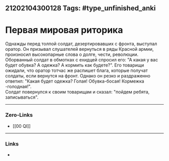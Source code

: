 21202104300128
Tags: #type_unfinished_anki
---
# Первая мировая риторика

Однажды перед толпой солдат, дезертировавших с фронта, выступал оратор. Он призывал слушателей вернуться в ряды Красной армии, произносил высокопарные слова о долге, чести, революции. <br>Оборванный солдат в обмотках с ехидцей спросил его: "А какая у вас будет обувка? А одежка? А кормить как будете?". Его товарищи ожидали, что оратор тотчас же распишет блага, которые получат солдаты, если вернутся на фронт. Однако он резко и раздраженно ответил: "Какая будет одежка? Голая! Обувка-босая! Кормежка -голодная!".<br>Солдат повернулся к своим товарищам и сказал: "пойдем ребята, записываться".

---
### Zero-Links
- [[00 QI]]
---
### Links
-